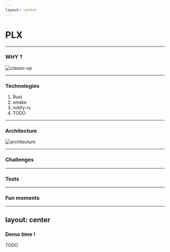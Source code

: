 ```yaml
---
layout: center
---
```


# PLX
<!--![home.png](./img/home.png)-->

---

### WHY ?

![classic-xp](./img/svg/classic-xp.svg)

---

### Technologies

1. Rust
1. xmake
1. notify-rs
1. TODO

---

### Architecture


![architecture](./img/png/PLX-architecture.png)

---

### Challenges
<v-clicks>


</v-clicks>


---

### Tests

<!--![debug-terminal.png](./imgs/debug-terminal.png)-->

---


### Fun moments
<v-clicks>


</v-clicks>

---
layout: center
---

### Demo time !
TODO
